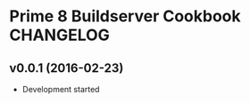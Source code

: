 Prime 8 Buildserver Cookbook CHANGELOG
======================================

v0.0.1 (2016-02-23)
-------------------
- Development started
